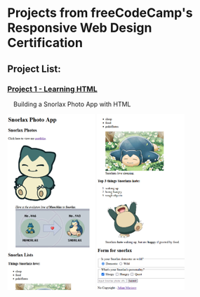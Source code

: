 # Projects from freeCodeCamp's Responsive Web Design Certification
## Project List:

### [Project 1 - Learning HTML](https://github.com/JMacioce/Responsive-Web-Design-Certification-Coursework/tree/main/Project%201%20Learning%20HTML%20Building%20Snorlax%20Photo%20App) <br>
&emsp;Building a Snorlax Photo App with HTML

<p float="left">
  <img src="Images/Project1-1.png" width = 200, height = 400/>
  <img src="Images/Project1-2.png" width = 200, height = 400/>
 </p>
